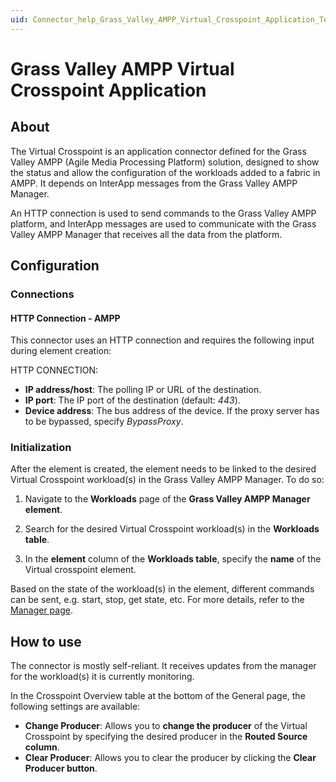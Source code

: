 ```yaml
---
uid: Connector_help_Grass_Valley_AMPP_Virtual_Crosspoint_Application_Technical
---
```


# Grass Valley AMPP Virtual Crosspoint Application

## About

The Virtual Crosspoint is an application connector defined for the Grass Valley AMPP (Agile Media Processing Platform) solution, designed to show the status and allow the configuration of the workloads added to a fabric in AMPP. It depends on InterApp messages from the Grass Valley AMPP Manager.

An HTTP connection is used to send commands to the Grass Valley AMPP platform, and InterApp messages are used to communicate with the Grass Valley AMPP Manager that receives all the data from the platform.

## Configuration

### Connections

#### HTTP Connection - AMPP

This connector uses an HTTP connection and requires the following input during element creation:

HTTP CONNECTION:

- **IP address/host**: The polling IP or URL of the destination.
- **IP port**: The IP port of the destination (default: *443*).
- **Device address**: The bus address of the device. If the proxy server has to be bypassed, specify *BypassProxy*.

### Initialization

After the element is created, the element needs to be linked to the desired Virtual Crosspoint workload(s) in the Grass Valley AMPP Manager. To do so:

1. Navigate to the **Workloads** page of the **Grass Valley AMPP Manager element**.

1. Search for the desired Virtual Crosspoint workload(s) in the **Workloads table**.

1. In the **element** column of the **Workloads table**, specify the **name** of the Virtual crosspoint element.

Based on the state of the workload(s) in the element, different commands can be sent, e.g. start, stop, get state, etc. For more details, refer to the [Manager page](xref:Connector_help_Grass_Valley_AMPP_Manager_Technical).

## How to use

The connector is mostly self-reliant. It receives updates from the manager for the workload(s) it is currently monitoring.

In the Crosspoint Overview table at the bottom of the General page, the following settings are available:

- **Change Producer**: Allows you to **change the producer** of the Virtual Crosspoint by specifying the desired producer in the **Routed Source column**.
- **Clear Producer**: Allows you to clear the producer by clicking the **Clear Producer button**.


